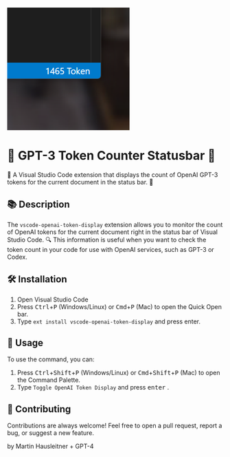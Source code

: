 ![GPT-3 Token Counter Statusbar](images/icon.png)

# 🚀 GPT-3 Token Counter Statusbar 🎉

🌟 A Visual Studio Code extension that displays the count of
OpenAI GPT-3 tokens for the current document in the status bar.
🎯

## 📚 Description

The `vscode-openai-token-display` extension allows you to monitor the count of OpenAI tokens for the current document right in the status bar of Visual Studio Code. 🔍 This information is useful when you want to check the token count in your code for use with OpenAI services, such as GPT-3 or Codex.

## 🛠️ Installation

1. Open Visual Studio Code
2. Press <kbd>Ctrl</kbd>+<kbd>P</kbd> (Windows/Linux) or <kbd>Cmd</kbd>+<kbd>P</kbd> (Mac) to open the Quick Open bar.
3. Type `ext install vscode-openai-token-display` and press enter.

## 📖 Usage

To use the command, you can:

1. Press <kbd>Ctrl</kbd>+<kbd>Shift</kbd>+<kbd>P</kbd> (Windows/Linux) or <kbd>Cmd</kbd>+<kbd>Shift</kbd>+<kbd>P</kbd> (Mac) to open the Command Palette.
1. Type `Toggle OpenAI Token Display` and press <kbd>enter</kbd> .

## 👥 Contributing

Contributions are always welcome! Feel free to open a pull request, report a bug, or suggest a new feature.


by Martin Hausleitner + GPT-4
